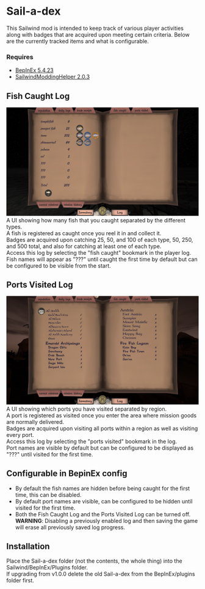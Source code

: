# Sail-a-dex

This Sailwind mod is intended to keep track of various player activities along with badges that are acquired upon meeting certain criteria. Below are the currently tracked items and what is configurable.

### Requires
* [BepInEx 5.4.23](https://github.com/BepInEx/BepInEx/releases)
* [SailwindModdingHelper 2.0.3](https://thunderstore.io/c/sailwind/p/App24/SailwindModdingHelper/)

## Fish Caught Log

![Screenshot of the Fish Caught UI](https://github.com/bryon82/Sail-a-dex/blob/main/Screenshots/fishCaughtUI.jpg)
A UI showing how many fish that you caught separated by the different types.  
A fish is registered as caught once you reel it in and collect it.  
Badges are acquired upon catching 25, 50, and 100 of each type, 50, 250, and 500 total, and also for catching at least one of each type.  
Access this log by selecting the "fish caught" bookmark in the player log.  
Fish names will appear as "???" until caught the first time by default but can be configured to be visible from the start.

## Ports Visited Log

![Screenshot of the Ports Visited UI](https://github.com/bryon82/Sail-a-dex/blob/main/Screenshots/portsVisitedUI.jpg)
A UI showing which ports you have visited separated by region.  
A port is registered as visited once you enter the area where mission goods are normally delivered.  
Badges are acquired upon visiting all ports within a region as well as visiting every port.  
Access this log by selecting the "ports visited" bookmark in the log.  
Port names are visible by default but can be configured to be displayed as "???" until visited for the first time.

## Configurable in BepinEx config
* By default the fish names are hidden before being caught for the first time, this can be disabled.
* By default port names are visible, can be configured to be hidden until visited for the first time.
* Both the Fish Caught Log and the Ports Visited Log can be turned off.  
  **WARNING**: Disabling a previously enabled log and then saving the game will erase all previously saved log progress.

## Installation
Place the Sail-a-dex folder (not the contents, the whole thing) into the Sailwind/BepInEx/Plugins folder.  
If upgrading from v1.0.0 delete the old Sail-a-dex from the BepInEx/plugins folder first.
